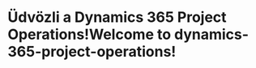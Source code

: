 # <a name="welcome-to-dynamics-365-project-operations"></a><span data-ttu-id="73f86-101">Üdvözli a Dynamics 365 Project Operations!</span><span class="sxs-lookup"><span data-stu-id="73f86-101">Welcome to dynamics-365-project-operations!</span></span>